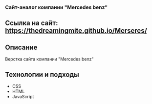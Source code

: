 ### Сайт-аналог компании "Mercedes benz"
## Ссылка на сайт: https://thedreamingmite.github.io/Merseres/
## Описание
Верстка сайта компании "Mercedes benz"
## Технологии и подходы
* CSS
* HTML
* JavaScript
